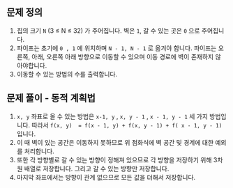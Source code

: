 ## 문제 정의

1. 집의 크기 `N` (3 ≤ N ≤ 32) 가 주어집니다. 벽은 `1`, 갈 수 있는 곳은 `0` 으로 주어집니다.
2. 파이프는 초기에 `0 , 1` 에 위치하며 `N - 1, N - 1` 로 옮겨야 합니다. 파이프는 오른쪽, 아래, 오른쪽 아래 방향으로 이동할 수 있으며 이동 경로에 벽이 존재하지 않아야합니다.
3. 이동할 수 있는 방법의 수를 출력합니다.

## 문제 풀이 - 동적 계획법

1. `x, y` 좌표로 올 수 있는 방법은 `x-1, y` , `x, y - 1` , `x - 1, y - 1` 세 가지 방법입니다. 따라서 `f(x, y)  = f(x - 1, y) + f(x, y - 1) + f( x - 1, y - 1)` 입니다.
2. 이 때 벽이 있는 공간은 이동하지 못하므로 위 점화식에 벽 공간 및 경계에 대한 예외를 처리합니다.
3. 또한 각 방향별로 갈 수 있는 방향이 정해져 있으므로 각 방향을 저장하기 위해 3차원 배열로 저장합니다. 그리고 갈 수 있는 방향만 저장합니다.
4. 마지막 좌표에서는 방향이 관계 없으므로 모든 값을 더해서 저장합니다.